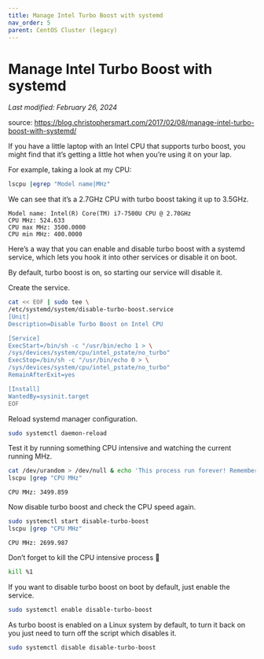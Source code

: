 ```yaml
---
title: Manage Intel Turbo Boost with systemd
nav_order: 5
parent: CentOS Cluster (legacy)
---
```


# Manage Intel Turbo Boost with systemd

*Last modified: February 26, 2024*

source: https://blog.christophersmart.com/2017/02/08/manage-intel-turbo-boost-with-systemd/


If you have a little laptop with an Intel CPU that supports turbo boost, you might find that it’s getting a little hot when you’re using it on your lap.

For example, taking a look at my CPU:

~~~ bash
lscpu |egrep "Model name|MHz"
~~~

We can see that it’s a 2.7GHz CPU with turbo boost taking it up to 3.5GHz.

~~~ text
Model name: Intel(R) Core(TM) i7-7500U CPU @ 2.70GHz
CPU MHz: 524.633
CPU max MHz: 3500.0000
CPU min MHz: 400.0000
~~~

Here’s a way that you can enable and disable turbo boost with a systemd service, which lets you hook it into other services or disable it on boot.

By default, turbo boost is on, so starting our service will disable it.

Create the service.


~~~ bash
cat << EOF | sudo tee \
/etc/systemd/system/disable-turbo-boost.service
[Unit]
Description=Disable Turbo Boost on Intel CPU

[Service]
ExecStart=/bin/sh -c "/usr/bin/echo 1 > \
/sys/devices/system/cpu/intel_pstate/no_turbo"
ExecStop=/bin/sh -c "/usr/bin/echo 0 > \
/sys/devices/system/cpu/intel_pstate/no_turbo"
RemainAfterExit=yes

[Install]
WantedBy=sysinit.target
EOF
~~~

Reload systemd manager configuration.

~~~ bash
sudo systemctl daemon-reload
~~~

Test it by running something CPU intensive and watching the current running MHz.

~~~ bash
cat /dev/urandom > /dev/null & echo 'This process run forever! Remember to kill it!'
lscpu |grep "CPU MHz"
~~~

~~~ text
CPU MHz: 3499.859
~~~

Now disable turbo boost and check the CPU speed again.

~~~ bash
sudo systemctl start disable-turbo-boost
lscpu |grep "CPU MHz"
~~~

~~~ text
CPU MHz: 2699.987
~~~

Don’t forget to kill the CPU intensive process 🙂

~~~ bash
kill %1
~~~

If you want to disable turbo boost on boot by default, just enable the service.

~~~ bash
sudo systemctl enable disable-turbo-boost
~~~

As turbo boost is enabled on a Linux system by default, to turn it back on you just need to turn off the script which disables it.

~~~ bash
sudo systemctl disable disable-turbo-boost
~~~
